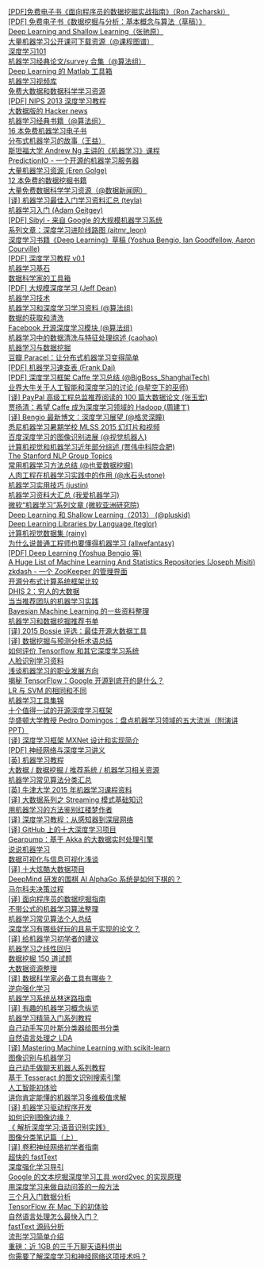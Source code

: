 [[PDF]免费电子书《面向程序员的数据挖掘实战指南》（Ron Zacharski）](http://weekly.manong.io/bounce?url=http%3A%2F%2Fvdisk.weibo.com%2Fs%2FG-kaugh7cAzg&aid=23&nid=2)  
[[PDF] 免费电子书《数据挖掘与分析：基本概念与算法（草稿）》](http://weekly.manong.io/bounce?url=http%3A%2F%2Fvdisk.weibo.com%2Fs%2FG-kaugh6s3j1&aid=54&nid=4)  
[Deep Learning and Shallow Learning（张驰原）](http://weekly.manong.io/bounce?url=http%3A%2F%2Ffreemind.pluskid.org%2Fmachine-learning%2Fdeep-learning-and-shallow-learning%2F&aid=79&nid=6)  
[大量机器学习公开课可下载资源（@课程图谱）](http://weekly.manong.io/bounce?url=http%3A%2F%2Fblog.coursegraph.com%2F%25E5%2585%25AC%25E5%25BC%2580%25E8%25AF%25BE%25E5%258F%25AF%25E4%25B8%258B%25E8%25BD%25BD%25E8%25B5%2584%25E6%25BA%2590%25E6%25B1%2587%25E6%2580%25BB&aid=141&nid=8)  
[深度学习101](http://weekly.manong.io/bounce?url=http%3A%2F%2Fmarkus.com%2Fdeep-learning-101%2F&aid=217&nid=11)  
[机器学习经典论文/survey 合集（@算法组）](http://weekly.manong.io/bounce?url=http%3A%2F%2Fsuanfazu.com%2Fdiscussion%2F68%2F%25E6%259C%25BA%25E5%2599%25A8%25E5%25AD%25A6%25E4%25B9%25A0%25E7%25BB%258F%25E5%2585%25B8%25E8%25AE%25BA%25E6%2596%2587survey%25E5%2590%2588%25E9%259B%2586&aid=218&nid=11)  
[Deep Learning 的 Matlab 工具箱](http://weekly.manong.io/bounce?url=https%3A%2F%2Fgithub.com%2Frasmusbergpalm%2FDeepLearnToolbox&aid=243&nid=12)  
[机器学习视频库](http://weekly.manong.io/bounce?url=http%3A%2F%2Fwork.caltech.edu%2Flibrary%2F&aid=244&nid=12)  
[免费大数据和数据科学学习资源](http://weekly.manong.io/bounce?url=https%3A%2F%2Fgithub.com%2Fchaconnewu%2Ffree-data-science-books%2Fblob%2Fmaster%2Ffree-data-science-books.md&aid=245&nid=12)  
[[PDF] NIPS 2013 深度学习教程](http://weekly.manong.io/bounce?url=http%3A%2F%2Fvdisk.weibo.com%2Fs%2FnWyCWZczAJq&aid=275&nid=13)  
[大数据版的 Hacker news](http://weekly.manong.io/bounce?url=http%3A%2F%2Fwww.datatau.com%2F&aid=319&nid=14)  
[机器学习经典书籍（@算法组）](http://weekly.manong.io/bounce?url=http%3A%2F%2Fsuanfazu.com%2Fdiscussion%2F109%2F%25E6%259C%25BA%25E5%2599%25A8%25E5%25AD%25A6%25E4%25B9%25A0%25E7%25BB%258F%25E5%2585%25B8%25E4%25B9%25A6%25E7%25B1%258D&aid=383&nid=17)  
[16 本免费机器学习电子书](http://weekly.manong.io/bounce?url=http%3A%2F%2Fefytimes.com%2Fe1%2Ffullnews.asp%3Fedid%3D121516&aid=489&nid=20)  
[分布式机器学习的故事（王益）](http://weekly.manong.io/bounce?url=http%3A%2F%2Fcxwangyi.github.io%2F2014%2F01%2F20%2Fdistributed-machine-learning%2F&aid=490&nid=20)  
[斯坦福大学 Andrew Ng 主讲的《机器学习》课程](http://weekly.manong.io/bounce?url=https%3A%2F%2Fwww.coursera.org%2Fcourse%2Fml&aid=660&nid=23)  
[PredictionIO - 一个开源的机器学习服务器](http://weekly.manong.io/bounce?url=http%3A%2F%2Fprediction.io%2F&aid=959&nid=28)  
[大量机器学习资源 (Eren Golge)](http://weekly.manong.io/bounce?url=http%3A%2F%2Fwww.erogol.com%2Flarge-set-machine-learning-resources-beginners-mavens%2F&aid=1029&nid=30)  
[12 本免费的数据挖掘书籍](http://weekly.manong.io/bounce?url=http%3A%2F%2Fchristonard.com%2F12-free-data-mining-books%2F&aid=1089&nid=32)  
[大量免费数据科学学习资源（@数据新闻网）](http://weekly.manong.io/bounce?url=http%3A%2F%2Fdjchina.org%2F2014%2F05%2F26%2Fdata_resources_tools%2F&aid=1090&nid=32)  
[[译] 机器学习最佳入门学习资料汇总 (teyla)](http://weekly.manong.io/bounce?url=http%3A%2F%2Farticle.yeeyan.org%2Fview%2F22139%2F410514&aid=1169&nid=34)  
[机器学习入门 (Adam Geitgey)](http://weekly.manong.io/bounce?url=https%3A%2F%2Fmedium.com%2F%40ageitgey%2Fmachine-learning-is-fun-80ea3ec3c471&aid=1195&nid=35)  
[[PDF] Sibyl - 来自 Google 的大规模机器学习系统](http://weekly.manong.io/bounce?url=http%3A%2F%2Fusers.soe.ucsc.edu%2F%7Eniejiazhong%2Fslides%2Fchandra.pdf&aid=1257&nid=38)  
[系列文章：深度学习进阶线路图 (aitmr_leon)](http://weekly.manong.io/bounce?url=http%3A%2F%2Fwww.aitmr.com%2F%3Fs%3D%25E6%25B7%25B1%25E5%25BA%25A6%25E5%25AD%25A6%25E4%25B9%25A0%25E8%25BF%259B%25E9%2598%25B6%25E7%25BA%25BF%25E8%25B7%25AF%25E5%259B%25BE&aid=1312&nid=40)  
[深度学习书籍《Deep Learning》草稿 (Yoshua Bengio, Ian Goodfellow, Aaron Courville)](http://weekly.manong.io/bounce?url=http%3A%2F%2Fwww.iro.umontreal.ca%2F%7Ebengioy%2Fdlbook%2F&aid=1371&nid=42)  
[[PDF] 深度学习教程 v0.1](http://weekly.manong.io/bounce?url=http%3A%2F%2Fdeeplearning.net%2Ftutorial%2Fdeeplearning.pdf&aid=1537&nid=48)  
[机器学习基石](http://weekly.manong.io/bounce?url=https%3A%2F%2Fwww.coursera.org%2Fcourse%2Fntumlone&aid=1625&nid=51)  
[数据科学家的工具箱](http://weekly.manong.io/bounce?url=https%3A%2F%2Fwww.coursera.org%2Fcourse%2Fdatascitoolbox&aid=1703&nid=53)  
[[PDF] 大规模深度学习 (Jeff Dean)](http://weekly.manong.io/bounce?url=http%3A%2F%2Fvdisk.weibo.com%2Fs%2FvdI2I6tXv2nl&aid=1719&nid=54)  
[机器学习技术](http://weekly.manong.io/bounce?url=https%3A%2F%2Fwww.coursera.org%2Fcourse%2Fntumltwo&aid=1733&nid=55)  
[机器学习和深度学习学习资料 (@算法组)](http://weekly.manong.io/bounce?url=http%3A%2F%2Fsuanfazu.com%2Ft%2Fji-qi-xue-xi-he-shen-du-xue-xi-xue-xi-zi-liao%2F126&aid=1793&nid=57)  
[数据的获取和清洗](http://weekly.manong.io/bounce?url=https%3A%2F%2Fwww.coursera.org%2Fcourse%2Fgetdata&aid=1800&nid=58)  
[Facebook 开源深度学习模块 (@算法组)](http://weekly.manong.io/bounce?url=http%3A%2F%2Fsuanfazu.com%2Ft%2Ffacebook-kai-yuan-shen-du-xue-xi-mo-kuai%2F369&aid=1846&nid=59)  
[机器学习中的数据清洗与特征处理综述 (caohao)](http://weekly.manong.io/bounce?url=http%3A%2F%2Ftech.meituan.com%2Fmachinelearning-data-feature-process.html&aid=1918&nid=61)  
[机器学习与数据挖掘](http://weekly.manong.io/bounce?url=http%3A%2F%2Fv.163.com%2Fspecial%2Fopencourse%2Flearningfromdata.html&aid=1895&nid=61)  
[豆瓣 Paracel：让分布式机器学习变得简单](http://weekly.manong.io/bounce?url=http%3A%2F%2Fblog.douban.com%2Fdouban%2F2015%2F03%2F30%2F3024%2F&aid=2066&nid=65)  
[[PDF] 机器学习速查表 (Frank Dai)](http://weekly.manong.io/bounce?url=https%3A%2F%2Fraw.githubusercontent.com%2Fsoulmachine%2Fmachine-learning-cheat-sheet%2Fmaster%2Fmachine-learning-cheat-sheet.pdf&aid=2204&nid=68)  
[[PDF] 深度学习框架 Caffe 学习总结 (@BigBoss_ShanghaiTech)](http://weekly.manong.io/bounce?url=http%3A%2F%2Fpan.baidu.com%2Fs%2F1ntL0u8p&aid=2662&nid=76)  
[业界大牛关于人工智能和深度学习的讨论 (@星空下的巫师)](http://weekly.manong.io/bounce?url=http%3A%2F%2Fweibo.com%2Fp%2F1001603858848434777161&aid=2702&nid=77)  
[[译] PayPal 高级工程总监推荐阅读的 100 篇大数据论文 (张玉宏)](http://weekly.manong.io/bounce?url=http%3A%2F%2Fwww.csdn.net%2Farticle%2F2015-07-07%2F2825148&aid=2790&nid=78)  
[贾扬清：希望 Caffe 成为深度学习领域的 Hadoop (周建丁)](http://weekly.manong.io/bounce?url=http%3A%2F%2Fwww.csdn.net%2Farticle%2F2015-07-07%2F2825150&aid=2903&nid=79)  
[[译] Bengio 最新博文：深度学习展望 (@格灵深瞳)](http://weekly.manong.io/bounce?url=http%3A%2F%2Fweibo.com%2Fp%2F1001603864977122424616&aid=2967&nid=80)  
[悉尼机器学习暑期学校 MLSS 2015 幻灯片和视频](http://weekly.manong.io/bounce?url=http%3A%2F%2Frp-www.cs.usyd.edu.au%2F%7Emlss%2F%23courseContent&aid=3133&nid=82)  
[百度深度学习的图像识别进展 (@视觉机器人)](http://weekly.manong.io/bounce?url=http%3A%2F%2Fwww.cvrobot.net%2Fimage-recognition-progression-based-on-deep-learning-by-baidu%2F&aid=3288&nid=84)  
[计算机视觉和机器学习近年部分综述 (贾伟中科院合肥)](http://weekly.manong.io/bounce?url=http%3A%2F%2Fwww.valseonline.org%2Fthread-505-1-1.html&aid=3297&nid=84)  
[The Stanford NLP Group Topics](http://weekly.manong.io/bounce?url=http%3A%2F%2Fnlp.stanford.edu%2Fresearch.shtml&aid=3383&nid=85)  
[常用机器学习方法总结 (@也爱数据挖掘)](http://weekly.manong.io/bounce?url=http%3A%2F%2Fwww.cnblogs.com%2Ffengfenggirl%2Fp%2F3857960.html&aid=3473&nid=86)  
[人肉工程在机器学习实践中的作用 (@水石头stone)](http://weekly.manong.io/bounce?url=http%3A%2F%2Fwww.cnblogs.com%2Faquastone%2Fp%2Fpeople-in-machine-learning.html&aid=3487&nid=86)  
[机器学习实用技巧 (justin)](http://weekly.manong.io/bounce?url=http%3A%2F%2Fwww.52cs.org%2F%3Fhmsr%3Dtoutiao.io%26p%3D19%26utm_medium%3Dtoutiao.io%26utm_source%3Dtoutiao.io&aid=3667&nid=88)  
[机器学习资料大汇总 (我爱机器学习)](http://weekly.manong.io/bounce?url=http%3A%2F%2Fwww.52ml.net%2Fstar%3Fhmsr%3Dtoutiao.io%26utm_medium%3Dtoutiao.io%26utm_source%3Dtoutiao.io&aid=3728&nid=89)  
[微软“机器学习”系列文章 (微软亚洲研究院)](http://weekly.manong.io/bounce?url=http%3A%2F%2Fwww.msra.cn%2Fzh-cn%2Fresearch%2Fmachine-learning-group%2Fdefault.aspx%3Fhmsr%3Dtoutiao.io%26utm_medium%3Dtoutiao.io%26utm_source%3Dtoutiao.io&aid=3733&nid=89)  
[Deep Learning 和 Shallow Learning（2013） (@pluskid)](http://weekly.manong.io/bounce?url=http%3A%2F%2Ffreemind.pluskid.org%2Fmachine-learning%2Fdeep-learning-and-shallow-learning%2F%3Fhmsr%3Dtoutiao.io%26utm_medium%3Dtoutiao.io%26utm_source%3Dtoutiao.io&aid=3755&nid=89)  
[Deep Learning Libraries by Language (teglor)](http://weekly.manong.io/bounce?url=http%3A%2F%2Fwww.teglor.com%2Fb%2Fdeep-learning-libraries-language-cm569%2F%3Fhmsr%3Dtoutiao.io%26utm_medium%3Dtoutiao.io%26utm_source%3Dtoutiao.io&aid=3774&nid=89)  
[计算机视觉数据集 (rainy)](http://weekly.manong.io/bounce?url=http%3A%2F%2Fv.coodict.com%2F2015%2F09%2F20%2Fcv-datasets%2F%3Fhmsr%3Dtoutiao.io%26utm_medium%3Dtoutiao.io%26utm_source%3Dtoutiao.io&aid=3752&nid=89)  
[为什么说普通工程师也要懂得机器学习 (allwefantasy)](http://weekly.manong.io/bounce?url=https%3A%2F%2Fgithub.com%2Fallwefantasy%2Fmy-life%2Fblob%2Fmaster%2Fyou-should-learn-machine-learning.md%3Fhmsr%3Dtoutiao.io%26utm_medium%3Dtoutiao.io%26utm_source%3Dtoutiao.io&aid=3827&nid=90)  
[[PDF] Deep Learning (Yoshua Bengio 等)](http://weekly.manong.io/bounce?url=http%3A%2F%2Fpan.baidu.com%2Fs%2F1gdIwtz1%3Fhmsr%3Dtoutiao.io%26utm_medium%3Dtoutiao.io%26utm_source%3Dtoutiao.io&aid=3845&nid=90)  
[A Huge List of Machine Learning And Statistics Repositories (Joseph Misiti)](http://weekly.manong.io/bounce?url=http%3A%2F%2Fblog.josephmisiti.com%2Fa-huge-list-of-machine-learning-repositories%2F%3Fhmsr%3Dtoutiao.io%26utm_medium%3Dtoutiao.io%26utm_source%3Dtoutiao.io&aid=3859&nid=90)  
[zkdash - 一个 ZooKeeper 的管理界面](http://weekly.manong.io/bounce?url=https%3A%2F%2Fgithub.com%2Fireaderlab%2Fzkdash&aid=3962&nid=91)  
[开源分布式计算系统框架比较](http://weekly.manong.io/bounce?url=http%3A%2F%2Fwww.tnidea.com%2Fcompare-with-distributed-computation-system.html&aid=3946&nid=91)  
[DHIS 2：穷人的大数据](http://weekly.manong.io/bounce?url=http%3A%2F%2Finsights.thoughtworkers.org%2Fdhis2-intro%2F&aid=3956&nid=91)  
[当当推荐团队的机器学习实践](http://weekly.manong.io/bounce?url=http%3A%2F%2Fmp.weixin.qq.com%2Fs%3F__biz%3DMzAwNjMxNjQzNA%3D%3D%26mid%3D400001570%26idx%3D1%26sn%3D5507e6d5edc8a1dcf32c986b49f2d1a3%26scene%3D1%26srcid%3D1027kGflKb0HfQc9fCaEdiVZ%23rd&aid=3996&nid=92)  
[Bayesian Machine Learning 的一些资料整理](http://weekly.manong.io/bounce?url=https%3A%2F%2Fgithub.com%2FReactiveCJ%2FBayesianLearning&aid=4009&nid=92)  
[机器学习和数据挖掘推荐书单](http://weekly.manong.io/bounce?url=http%3A%2F%2Fwww.cnblogs.com%2FBaiYiShaoNian%2Fp%2F4907292.html&aid=4012&nid=92)  
[[译] 2015 Bossie 评选：最佳开源大数据工具](http://weekly.manong.io/bounce?url=http%3A%2F%2Fwww.csdn.net%2Farticle%2F2015-10-20%2F2825959&aid=4017&nid=92)  
[[译] 数据挖掘与预测分析术语总结](http://weekly.manong.io/bounce?url=http%3A%2F%2Fwww.36dsj.com%2Farchives%2F35703&aid=4104&nid=93)  
[如何评价 Tensorflow 和其它深度学习系统](http://weekly.manong.io/bounce?url=http%3A%2F%2Fweibo.com%2Fp%2F1001603907610737775666&aid=4179&nid=94)  
[人脸识别学习资料](http://weekly.manong.io/bounce?url=https%3A%2F%2Fgithub.com%2FmsAndroid%2FFace-recognition&aid=4204&nid=94)  
[浅谈机器学习的职业发展方向](http://weekly.manong.io/bounce?url=http%3A%2F%2Fwww.douban.com%2Fgroup%2Ftopic%2F79196049%2F&aid=4213&nid=94)  
[揭秘 TensorFlow：Google 开源到底开的是什么？](http://weekly.manong.io/bounce?url=https%3A%2F%2Flinux.cn%2Farticle-6582-1.html&aid=4292&nid=95)  
[LR 与 SVM 的相同和不同](http://weekly.manong.io/bounce?url=http%3A%2F%2Fblog.sina.cn%2Fdpool%2Fblog%2Fnewblog%2Fmblog%2Fcontrollers%2Fapparticle.php%3Fblogid%3D818f5fde0102vvpy%26from%3Dqudao%26wm%3D3049_b111%26url_type%3D39%26object_type%3Dwebpage%26pos%3D1&aid=4300&nid=95)  
[机器学习工具集锦](http://weekly.manong.io/bounce?url=https%3A%2F%2Fgithub.com%2Fjosephmisiti%2Fawesome-machine-learning&aid=4399&nid=96)  
[十个值得一试的开源深度学习框架](http://weekly.manong.io/bounce?url=http%3A%2F%2Fwww.oschina.net%2Fnews%2F68074%2Ften-worth-a-try-open-deep-learning-framework&aid=4412&nid=96)  
[华盛顿大学教授 Pedro Domingos：盘点机器学习领域的五大流派（附演讲 PPT）](http://weekly.manong.io/bounce?url=http%3A%2F%2Fwww.almosthuman.cn%2F2015%2F11%2F28%2Ft8ysa%2F&aid=4484&nid=97)  
[[译] 深度学习框架 MXNet 设计和实现简介](http://weekly.manong.io/bounce?url=https%3A%2F%2Fgithub.com%2Fdmlc%2Fmxnet%2Fissues%2F797&aid=4574&nid=98)  
[[PDF] 神经网络与深度学习讲义](http://weekly.manong.io/bounce?url=http%3A%2F%2Fvdisk.weibo.com%2Fs%2FA_pmE4iIPs9D&aid=4693&nid=99)  
[[英] 机器学习教程](http://weekly.manong.io/bounce?url=https%3A%2F%2Fgithub.com%2Fujjwalkarn%2FMachine-Learning-Tutorials&aid=4798&nid=100)  
[大数据 / 数据挖掘 / 推荐系统 / 机器学习相关资源](http://weekly.manong.io/bounce?url=http%3A%2F%2Fwww.36dsj.com%2Farchives%2F38766&aid=4857&nid=101)  
[机器学习常见算法分类汇总](http://weekly.manong.io/bounce?url=http%3A%2F%2Fwww.ctocio.com%2Fhotnews%2F15919.html&aid=4929&nid=102)  
[[英] 牛津大学 2015 年机器学习课程资料](http://weekly.manong.io/bounce?url=https%3A%2F%2Fwww.cs.ox.ac.uk%2Fpeople%2Fnando.defreitas%2Fmachinelearning%2F&aid=4959&nid=102)  
[[译] 大数据系列之 Streaming 模式基础知识](http://weekly.manong.io/bounce?url=https%3A%2F%2Fmp.weixin.qq.com%2Fs%3F__biz%3DMzIwMTQwNTA3Nw%3D%3D%26mid%3D401287938%26idx%3D1%26sn%3D6d315cba64730da5b2a0bcc9f63c23b1&aid=4940&nid=102)  
[用机器学习的方法鉴别红楼梦作者](http://weekly.manong.io/bounce?url=https%3A%2F%2Fgithub.com%2FHuangtuzhi%2Freality-of-Dream-of-Red-Mansions&aid=5036&nid=103)  
[[译] 深度学习教程：从感知器到深层网络](http://weekly.manong.io/bounce?url=http%3A%2F%2Fwww.almosthuman.cn%2F2016%2F01%2F19%2Flpqau%2F%23rd&aid=5158&nid=104)  
[[译] GitHub 上的十大深度学习项目](http://weekly.manong.io/bounce?url=http%3A%2F%2Fwww.almosthuman.cn%2F2016%2F01%2F19%2Fzvpjt%2F&aid=5170&nid=104)  
[Gearpump：基于 Akka 的大数据实时处理引擎](http://weekly.manong.io/bounce?url=http%3A%2F%2Fwww.gearpump.io%2Foverview.html&aid=5174&nid=104)  
[说说机器学习](http://weekly.manong.io/bounce?url=http%3A%2F%2Fmp.weixin.qq.com%2Fs%3F__biz%3DMzA4NTYyMTA1NQ%3D%3D%26mid%3D402983777%26idx%3D1%26sn%3Db7d1257203e87365c48cd45c3eb48b20&aid=5236&nid=105)  
[数据可视化与信息可视化浅谈](http://weekly.manong.io/bounce?url=http%3A%2F%2Fjdc.jd.com%2Farchives%2F1333&aid=5532&nid=109)  
[[译] 十大炫酷大数据项目](http://weekly.manong.io/bounce?url=http%3A%2F%2Fdeveloper.51cto.com%2Fart%2F201603%2F506998.htm&aid=5533&nid=109)  
[DeepMind 研发的围棋 AI AlphaGo 系统是如何下棋的？](http://weekly.manong.io/bounce?url=https%3A%2F%2Fwww.zhihu.com%2Fquestion%2F41176911%2Fanswer%2F90066752&aid=5555&nid=109)  
[马尔科夫决策过程](http://weekly.manong.io/bounce?url=http%3A%2F%2Fwww.gotoli.us%2F%25e5%25bc%25ba%25e5%258c%2596%25e5%25ad%25a6%25e4%25b9%25a0-%25e9%25a9%25ac%25e5%25b0%2594%25e7%25a7%2591%25e5%25a4%25ab%25e5%2586%25b3%25e7%25ad%2596%25e8%25bf%2587%25e7%25a8%258b&aid=5875&nid=113)  
[[译] 面向程序员的数据挖掘指南](http://weekly.manong.io/bounce?url=https%3A%2F%2Fgithub.com%2Fegrcc%2Fguidetodatamining&aid=5906&nid=114)  
[不带公式的机器学习算法整理](http://weekly.manong.io/bounce?url=http%3A%2F%2Ftaozj.org%2F2016%2F04%2F%25E4%25B8%258D%25E5%25B8%25A6%25E5%2585%25AC%25E5%25BC%258F%25E7%259A%2584%25E6%259C%25BA%25E5%2599%25A8%25E5%25AD%25A6%25E4%25B9%25A0%25E7%25AE%2597%25E6%25B3%2595%25E6%2595%25B4%25E7%2590%2586%2F&aid=5932&nid=114)  
[机器学习常见算法个人总结](http://weekly.manong.io/bounce?url=http%3A%2F%2Fkubicode.me%2F2015%2F08%2F16%2FMachine%2520Learning%2FAlgorithm-Summary-for-Interview%2F&aid=5934&nid=114)  
[深度学习有哪些好玩的且易于实现的论文？](http://weekly.manong.io/bounce?url=http%3A%2F%2Fwww.zhihu.com%2Fquestion%2F41231774%2Fanswer%2F90818565&aid=6098&nid=116)  
[[译] 给机器学习初学者的建议](http://weekly.manong.io/bounce?url=http%3A%2F%2Fwhatbeg.com%2F2016%2F05%2F17%2FadviceforMLfish.html&aid=6348&nid=119)  
[机器学习之线性回归](http://weekly.manong.io/bounce?url=http%3A%2F%2Flaserwave.github.io%2F2016%2F05%2F16%2F%25E6%259C%25BA%25E5%2599%25A8%25E5%25AD%25A6%25E4%25B9%25A0%25E4%25B9%258B%25E7%25BA%25BF%25E6%2580%25A7%25E5%259B%259E%25E5%25BD%2592%2F&aid=6357&nid=119)  
[数据挖掘 150 道试题](http://weekly.manong.io/bounce?url=http%3A%2F%2Fdataunion.org%2F11666.html&aid=6433&nid=120)  
[大数据资源整理](http://weekly.manong.io/bounce?url=https%3A%2F%2Fgithub.com%2Fjacksu%2Futils4s&aid=6413&nid=120)  
[[译] 数据科学家必备工具有哪些？](http://weekly.manong.io/bounce?url=http%3A%2F%2Fwww.epubit.com.cn%2Farticle%2F566&aid=6503&nid=121)  
[逆向强化学习](http://weekly.manong.io/bounce?url=http%3A%2F%2Fwww.algorithmdog.com%2Frl-irl&aid=6493&nid=121)  
[机器学习系统丛林迷路指南](http://weekly.manong.io/bounce?url=https%3A%2F%2Fzhuanlan.zhihu.com%2Fp%2F21295010&aid=6585&nid=122)  
[[译] 有趣的机器学习概念纵览](http://weekly.manong.io/bounce?url=https%3A%2F%2Fsegmentfault.com%2Fa%2F1190000005746236&aid=6628&nid=123)  
[机器学习精简入门系列教程](http://weekly.manong.io/bounce?url=http%3A%2F%2Fwww.shareditor.com%2Fbloglistbytag%2F%3Ftagname%3D%25E6%259C%25BA%25E5%2599%25A8%25E5%25AD%25A6%25E4%25B9%25A0%25E7%25B2%25BE%25E7%25AE%2580%25E5%2585%25A5%25E9%2597%25A8%25E6%2595%2599%25E7%25A8%258B&aid=6708&nid=124)  
[自己动手写贝叶斯分类器给图书分类](http://weekly.manong.io/bounce?url=http%3A%2F%2Fwww.jianshu.com%2Fp%2Ff6a3f3200689%3Ff%3Dtt&aid=6719&nid=124)  
[自然语言处理之 LDA](http://weekly.manong.io/bounce?url=http%3A%2F%2Fzhikaizhang.cn%2F2016%2F06%2F29%2F%25E8%2587%25AA%25E7%2584%25B6%25E8%25AF%25AD%25E8%25A8%2580%25E5%25A4%2584%25E7%2590%2586%25E4%25B9%258BLDA%2F&aid=6787&nid=125)  
[[译] Mastering Machine Learning with scikit-learn](http://weekly.manong.io/bounce?url=https%3A%2F%2Fmuxuezi.github.io%2Fposts%2F0-perface.html&aid=6790&nid=125)  
[图像识别与机器学习](http://weekly.manong.io/bounce?url=http%3A%2F%2Fmp.weixin.qq.com%2Fs%3F__biz%3DMzAxMzA2MDYxMw%3D%3D%26mid%3D2651557156%26idx%3D1%26sn%3D6874fdb622fad5656d208b9b7267039d&aid=6799&nid=125)  
[自己动手做聊天机器人系列教程](http://weekly.manong.io/bounce?url=https%3A%2F%2Fgithub.com%2Fwarmheartli%2FChatBotCourse&aid=6801&nid=125)  
[基于 Tesseract 的图文识别搜索引擎](http://weekly.manong.io/bounce?url=https%3A%2F%2Fgithub.com%2Fdaijiale%2FOCR_FontsSearchEngine&aid=6853&nid=126)  
[人工智能初体验](http://weekly.manong.io/bounce?url=http%3A%2F%2Fswiftcafe.io%2F2016%2F07%2F08%2Fabout-ai&aid=6900&nid=127)  
[讲你肯定能懂的机器学习多维极值求解](http://weekly.manong.io/bounce?url=https%3A%2F%2Fblog.tingyun.com%2Fweb%2Farticle%2Fdetail%2F1061&aid=6968&nid=128)  
[[译] 机器学习驱动程序开发](http://weekly.manong.io/bounce?url=http%3A%2F%2Fwww.oschina.net%2Ftranslate%2Fmachine-learning&aid=6977&nid=128)  
[如何识别图像边缘？](http://weekly.manong.io/bounce?url=http%3A%2F%2Fwww.ruanyifeng.com%2Fblog%2F2016%2F07%2Fedge-recognition.html%3Ff%3Dtt&aid=6969&nid=128)  
[《 解析深度学习:语音识别实践》](http://weekly.manong.io/bounce?url=http%3A%2F%2Fweekly.manong.io%2Fbounce%3Furl%3Dhttp%253A%252F%252Fdwz.cn%252F3SOPXW%26aid%3D7012%26nid%3D129&aid=7012&nid=129)  
[图像分类笔记篇（上）](http://weekly.manong.io/bounce?url=http%3A%2F%2Fmp.weixin.qq.com%2Fs%3F__biz%3DMzA3NTg2OTEyMg%3D%3D%26mid%3D2651929514%26idx%3D1%26sn%3Def2b34d5e83d36680630d6125e5588b3%26scene%3D0%23wechat_redirect&aid=7135&nid=130)  
[[译] 卷积神经网络初学者指南](http://weekly.manong.io/bounce?url=http%3A%2F%2Fmp.weixin.qq.com%2Fs%3F__biz%3DMzA3MzI4MjgzMw%3D%3D%26mid%3D2650717691%26idx%3D2%26sn%3D3f0b66aa9706aae1a30b01309aa0214c%26scene%3D0%23wechat_redirect&aid=7140&nid=130)  
[超快的 fastText](http://weekly.manong.io/bounce?url=http%3A%2F%2Ftoutiao.io%2Fj%2F91x1fp&aid=7191&nid=131)  
[深度强化学习导引](http://weekly.manong.io/bounce?url=http%3A%2F%2Fmp.weixin.qq.com%2Fs%3F__biz%3DMzI1NTE4NTUwOQ%3D%3D%26mid%3D2650324914%26idx%3D1%26sn%3D0baaf404b3d8132243d08b55310de210&aid=7202&nid=131)  
[Google 的文本挖掘深度学习工具 word2vec 的实现原理](http://weekly.manong.io/bounce?url=http%3A%2F%2Ftoutiao.io%2Fj%2Fmyctia&aid=7263&nid=132)  
[用深度学习来做自动问答的一般方法](http://weekly.manong.io/bounce?url=http%3A%2F%2Ftoutiao.io%2Fj%2Fmyxs3u&aid=7342&nid=133)  
[三个月入门数据分析](http://weekly.manong.io/bounce?url=http%3A%2F%2Ftoutiao.io%2Fj%2Fmuhkj0&aid=7336&nid=133)  
[TensorFlow 在 Mac 下的初体验](http://weekly.manong.io/bounce?url=http%3A%2F%2Ftoutiao.io%2Fj%2F539dfi&aid=7400&nid=134)  
[自然语言处理怎么最快入门？](http://weekly.manong.io/bounce?url=http%3A%2F%2Ftoutiao.io%2Fj%2F37xudj&aid=7464&nid=135)  
[fastText 源码分析](http://weekly.manong.io/bounce?url=http%3A%2F%2Ftoutiao.io%2Fj%2Fgnz77i&aid=7476&nid=135)  
[流形学习简单介绍](http://weekly.manong.io/bounce?url=http%3A%2F%2Ftoutiao.io%2Fj%2Fuksqw7&aid=7481&nid=135)  
[重磅：近 1GB 的三千万聊天语料供出](http://weekly.manong.io/bounce?url=http%3A%2F%2Ftoutiao.io%2Fj%2Fbfy26b&aid=7539&nid=136)  
[你需要了解深度学习和神经网络这项技术吗？](http://weekly.manong.io/bounce?url=http%3A%2F%2Ftoutiao.io%2Fj%2Fsvvk9n&aid=7597&nid=137)  
